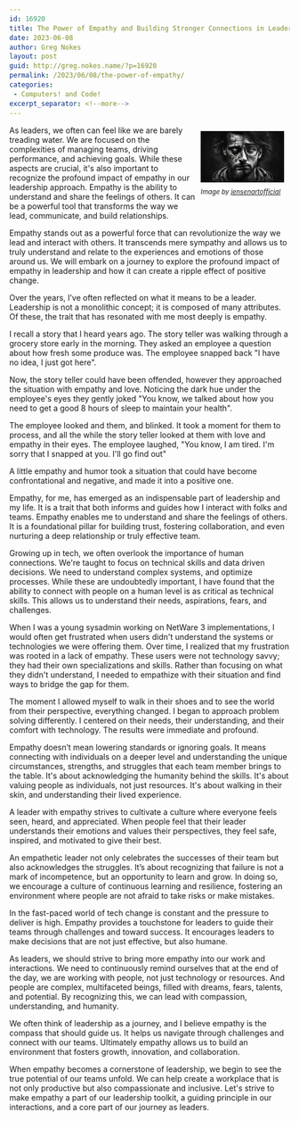 ```yaml
---
id: 16920
title: The Power of Empathy and Building Stronger Connections in Leadership
date: 2023-06-08
author: Greg Nokes
layout: post
guid: http://greg.nokes.name/?p=16920
permalink: /2023/06/08/the-power-of-empathy/
categories:
 - Computers! and Code!
excerpt_separator: <!--more-->
---
```

<div style="float: right; padding: 10px 10px 10px 10px;"><img src="/binaries/2023/06/empathy.jpeg" width="150" alt="Empathy"><br />
<sub><i>Image by <a href="https://pixabay.com/users/jensenartofficial-31380959//">jensenartofficial</a></i></sub></div>

As leaders, we often can feel like we are barely treading water. We are focused on the complexities of managing teams, driving performance, and achieving goals. While these aspects are crucial, it's also important to recognize the profound impact of empathy in our leadership approach. Empathy is the ability to understand and share the feelings of others. It can be a powerful tool that transforms the way we lead, communicate, and build relationships.

Empathy stands out as a powerful force that can revolutionize the way we lead and interact with others. It transcends mere sympathy and allows us to truly understand and relate to the experiences and emotions of those around us. We will embark on a journey to explore the profound impact of empathy in leadership and how it can create a ripple effect of positive change.

<!--more-->

Over the years, I’ve often reflected on what it means to be a leader. Leadership is not a monolithic concept; it is composed of many attributes. Of these, the trait that has resonated with me most deeply is empathy.

I recall a story that I heard years ago. The story teller was walking through a grocery store early in the morning. They asked an employee a question about how fresh some produce was. The employee snapped back "I have no idea, I just got here".

Now, the story teller could have been offended, however they approached the situation with empathy and love. Noticing the dark hue under the employee's eyes they gently joked "You know, we talked about how you need to get a good 8 hours of sleep to maintain your health".

The employee looked and them, and blinked. It took a moment for them to process, and all the while the story teller looked at them with love and empathy in their eyes. The employee laughed, "You know, I am tired. I'm sorry that I snapped at you. I'll go find out"

A little empathy and humor took a situation that could have become confrontational and negative, and made it into a positive one.

Empathy, for me, has emerged as an indispensable part of leadership and my life. It is a trait that both informs and guides how I interact with folks and teams. Empathy enables me to understand and share the feelings of others. It is a foundational pillar for building trust, fostering collaboration, and even nurturing a deep relationship or truly effective team.

Growing up in tech, we often overlook the importance of human connections. We're taught to focus on technical skills and data driven decisions. We need to understand complex systems, and optimize processes. While these are undoubtedly important, I have found that the ability to connect with people on a human level is as critical as technical skills. This allows us to understand their needs, aspirations, fears, and challenges.

When I was a young sysadmin working on NetWare 3 implementations, I would often get frustrated when users didn't understand the systems or technologies we were offering them. Over time, I realized that my frustration was rooted in a lack of empathy. These users were not technology savvy; they had their own specializations and skills. Rather than focusing on what they didn't understand, I needed to empathize with their situation and find ways to bridge the gap for them.

The moment I allowed myself to walk in their shoes and to see the world from their perspective, everything changed. I began to approach problem solving differently. I centered on their needs, their understanding, and their comfort with technology. The results were immediate and profound.

Empathy doesn’t mean lowering standards or ignoring goals. It means connecting with individuals on a deeper level and understanding the unique circumstances, strengths, and struggles that each team member brings to the table. It's about acknowledging the humanity behind the skills. It's about valuing people as individuals, not just resources. It's about walking in their skin, and understanding their lived experience.

A leader with empathy strives to cultivate a culture where everyone feels seen, heard, and appreciated. When people feel that their leader understands their emotions and values their perspectives, they feel safe, inspired, and motivated to give their best.

An empathetic leader not only celebrates the successes of their team but also acknowledges the struggles. It’s about recognizing that failure is not a mark of incompetence, but an opportunity to learn and grow. In doing so, we encourage a culture of continuous learning and resilience, fostering an environment where people are not afraid to take risks or make mistakes.

In the fast-paced world of tech change is constant and the pressure to deliver is high. Empathy provides a touchstone for leaders to guide their teams through challenges and toward success. It encourages leaders to make decisions that are not just effective, but also humane.

As leaders, we should strive to bring more empathy into our work and interactions. We need to continuously remind ourselves that at the end of the day, we are working with people, not just technology or resources. And people are complex, multifaceted beings, filled with dreams, fears, talents, and potential. By recognizing this, we can lead with compassion, understanding, and humanity.

We often think of leadership as a journey, and I believe empathy is the compass that should guide us. It helps us navigate through challenges and connect with our teams. Ultimately empathy allows us to build an environment that fosters growth, innovation, and collaboration.

When empathy becomes a cornerstone of leadership, we begin to see the true potential of our teams unfold. We can help create a workplace that is not only productive but also compassionate and inclusive. Let's strive to make empathy a part of our leadership toolkit, a guiding principle in our interactions, and a core part of our journey as leaders.